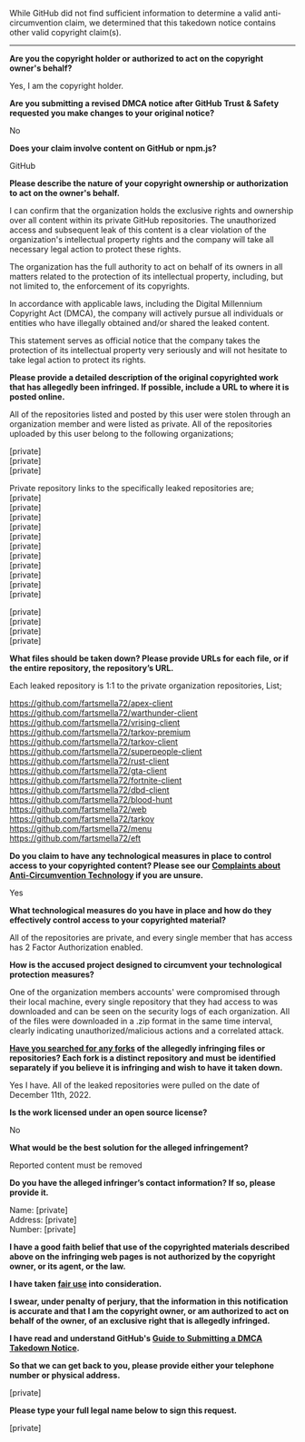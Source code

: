 While GitHub did not find sufficient information to determine a valid anti-circumvention claim, we determined that this takedown notice contains other valid copyright claim(s).

---

**Are you the copyright holder or authorized to act on the copyright owner's behalf?**

Yes, I am the copyright holder.

**Are you submitting a revised DMCA notice after GitHub Trust & Safety requested you make changes to your original notice?**

No

**Does your claim involve content on GitHub or npm.js?**

GitHub

**Please describe the nature of your copyright ownership or authorization to act on the owner's behalf.**

I can confirm that the organization holds the exclusive rights and ownership over all content within its private GitHub repositories. The unauthorized access and subsequent leak of this content is a clear violation of the organization's intellectual property rights and the company will take all necessary legal action to protect these rights.

The organization has the full authority to act on behalf of its owners in all matters related to the protection of its intellectual property, including, but not limited to, the enforcement of its copyrights.

In accordance with applicable laws, including the Digital Millennium Copyright Act (DMCA), the company will actively pursue all individuals or entities who have illegally obtained and/or shared the leaked content.

This statement serves as official notice that the company takes the protection of its intellectual property very seriously and will not hesitate to take legal action to protect its rights.

**Please provide a detailed description of the original copyrighted work that has allegedly been infringed. If possible, include a URL to where it is posted online.**

All of the repositories listed and posted by this user were stolen through an organization member and were listed as private. All of the repositories uploaded by this user belong to the following organizations;

[private]  
[private]  
[private]  

Private repository links to the specifically leaked repositories are;  
[private]  
[private]  
[private]  
[private]  
[private]  
[private]  
[private]  
[private]  
[private]  
[private]  
[private]  

[private]  
[private]  
[private]  
[private]  

**What files should be taken down? Please provide URLs for each file, or if the entire repository, the repository’s URL.**

Each leaked repository is 1:1 to the private organization repositories, List;  

https://github.com/fartsmella72/apex-client  
https://github.com/fartsmella72/warthunder-client  
https://github.com/fartsmella72/vrising-client  
https://github.com/fartsmella72/tarkov-premium  
https://github.com/fartsmella72/tarkov-client  
https://github.com/fartsmella72/superpeople-client  
https://github.com/fartsmella72/rust-client  
https://github.com/fartsmella72/gta-client  
https://github.com/fartsmella72/fortnite-client  
https://github.com/fartsmella72/dbd-client  
https://github.com/fartsmella72/blood-hunt  
https://github.com/fartsmella72/web  
https://github.com/fartsmella72/tarkov  
https://github.com/fartsmella72/menu  
https://github.com/fartsmella72/eft  

**Do you claim to have any technological measures in place to control access to your copyrighted content? Please see our <a href="https://docs.github.com/articles/guide-to-submitting-a-dmca-takedown-notice#complaints-about-anti-circumvention-technology">Complaints about Anti-Circumvention Technology</a> if you are unsure.**

Yes

**What technological measures do you have in place and how do they effectively control access to your copyrighted material?**

All of the repositories are private, and every single member that has access has 2 Factor Authorization enabled.

**How is the accused project designed to circumvent your technological protection measures?**

One of the organization members accounts' were compromised through their local machine, every single repository that they had access to was downloaded and can be seen on the security logs of each organization. All of the files were downloaded in a .zip format in the same time interval, clearly indicating unauthorized/malicious actions and a correlated attack.

**<a href="https://docs.github.com/articles/dmca-takedown-policy#b-what-about-forks-or-whats-a-fork">Have you searched for any forks</a> of the allegedly infringing files or repositories? Each fork is a distinct repository and must be identified separately if you believe it is infringing and wish to have it taken down.**

Yes I have. All of the leaked repositories were pulled on the date of December 11th, 2022.

**Is the work licensed under an open source license?**

No

**What would be the best solution for the alleged infringement?**

Reported content must be removed

**Do you have the alleged infringer’s contact information? If so, please provide it.**

Name: [private]  
Address: [private]  
Number: [private]  

**I have a good faith belief that use of the copyrighted materials described above on the infringing web pages is not authorized by the copyright owner, or its agent, or the law.**

**I have taken <a href="https://www.lumendatabase.org/topics/22">fair use</a> into consideration.**

**I swear, under penalty of perjury, that the information in this notification is accurate and that I am the copyright owner, or am authorized to act on behalf of the owner, of an exclusive right that is allegedly infringed.**

**I have read and understand GitHub's <a href="https://docs.github.com/articles/guide-to-submitting-a-dmca-takedown-notice/">Guide to Submitting a DMCA Takedown Notice</a>.**

**So that we can get back to you, please provide either your telephone number or physical address.**

[private]

**Please type your full legal name below to sign this request.**

[private]
